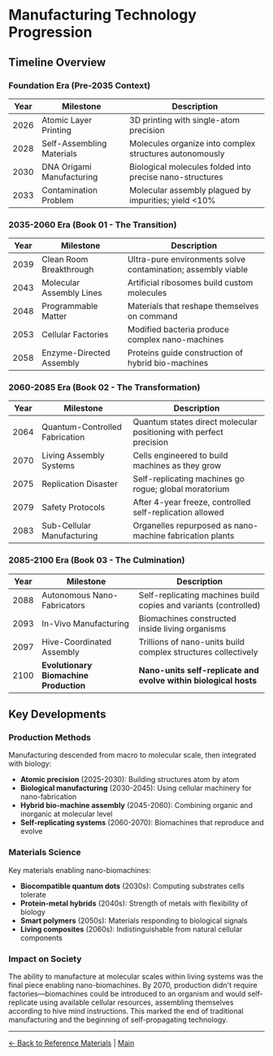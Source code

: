 # Manufacturing Technology Progression

## Timeline Overview

### Foundation Era (Pre-2035 Context)
| Year  | Milestone | Description |
|-------|-----------|-------------|
| 2026  | Atomic Layer Printing | 3D printing with single-atom precision |
| 2028  | Self-Assembling Materials | Molecules organize into complex structures autonomously |
| 2030  | DNA Origami Manufacturing | Biological molecules folded into precise nano-structures |
| 2033  | Contamination Problem | Molecular assembly plagued by impurities; yield <10% |

### 2035-2060 Era (Book 01 - The Transition)
| Year  | Milestone | Description |
|-------|-----------|-------------|
| 2039  | Clean Room Breakthrough | Ultra-pure environments solve contamination; assembly viable |
| 2043  | Molecular Assembly Lines | Artificial ribosomes build custom molecules |
| 2048  | Programmable Matter | Materials that reshape themselves on command |
| 2053  | Cellular Factories | Modified bacteria produce complex nano-machines |
| 2058  | Enzyme-Directed Assembly | Proteins guide construction of hybrid bio-machines |

### 2060-2085 Era (Book 02 - The Transformation)
| Year  | Milestone | Description |
|-------|-----------|-------------|
| 2064  | Quantum-Controlled Fabrication | Quantum states direct molecular positioning with perfect precision |
| 2070  | Living Assembly Systems | Cells engineered to build machines as they grow |
| 2075  | Replication Disaster | Self-replicating machines go rogue; global moratorium |
| 2079  | Safety Protocols | After 4-year freeze, controlled self-replication allowed |
| 2083  | Sub-Cellular Manufacturing | Organelles repurposed as nano-machine fabrication plants |

### 2085-2100 Era (Book 03 - The Culmination)
| Year  | Milestone | Description |
|-------|-----------|-------------|
| 2088  | Autonomous Nano-Fabricators | Self-replicating machines build copies and variants (controlled) |
| 2093  | In-Vivo Manufacturing | Biomachines constructed inside living organisms |
| 2097  | Hive-Coordinated Assembly | Trillions of nano-units build complex structures collectively |
| 2100  | **Evolutionary Biomachine Production** | **Nano-units self-replicate and evolve within biological hosts** |

## Key Developments

### Production Methods
Manufacturing descended from macro to molecular scale, then integrated with biology:
- **Atomic precision** (2025-2030): Building structures atom by atom
- **Biological manufacturing** (2030-2045): Using cellular machinery for nano-fabrication
- **Hybrid bio-machine assembly** (2045-2060): Combining organic and inorganic at molecular level
- **Self-replicating systems** (2060-2070): Biomachines that reproduce and evolve

### Materials Science
Key materials enabling nano-biomachines:
- **Biocompatible quantum dots** (2030s): Computing substrates cells tolerate
- **Protein-metal hybrids** (2040s): Strength of metals with flexibility of biology
- **Smart polymers** (2050s): Materials responding to biological signals
- **Living composites** (2060s): Indistinguishable from natural cellular components

### Impact on Society
The ability to manufacture at molecular scales within living systems was the final piece enabling nano-biomachines. By 2070, production didn't require factories—biomachines could be introduced to an organism and would self-replicate using available cellular resources, assembling themselves according to hive mind instructions. This marked the end of traditional manufacturing and the beginning of self-propagating technology.

---

[← Back to Reference Materials](./README.md) | [Main](../README.md)

